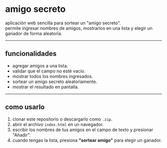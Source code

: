 # amigo secreto

aplicación web sencilla para sortear un "amigo secreto".  
permite ingresar nombres de amigos, mostrarlos en una lista y elegir un ganador de forma aleatoria.

---

## funcionalidades
- agregar amigos a una lista.
- validar que el campo no esté vacío.
- mostrar todos los nombres ingresados.
- sortear un amigo secreto aleatoriamente.
- mostrar el resultado en pantalla.

---

## como usarlo
1. clonar este repositorio o descargarlo como `.zip`.
2. abrir el archivo `index.html` en un navegador.
3. escribir los nombres de tus amigos en el campo de texto y presionar "Añadir".
4. cuando tengas la lista, presiona **"sortear amigo"** para elegir un ganador.

